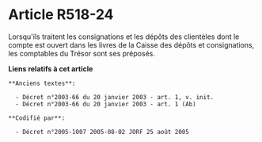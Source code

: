 # Article R518-24

Lorsqu'ils traitent les consignations et les dépôts des clientèles dont le compte est ouvert dans les livres de la Caisse des
dépôts et consignations, les comptables du Trésor sont ses préposés.

**Liens relatifs à cet article**

	**Anciens textes**:

	  - Décret n°2003-66 du 20 janvier 2003 - art. 1, v. init.
	  - Décret n°2003-66 du 20 janvier 2003 - art. 1 (Ab)

	**Codifié par**:

	  - Décret n°2005-1007 2005-08-02 JORF 25 août 2005
